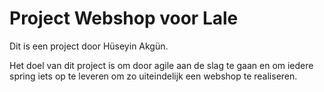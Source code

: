 # Project Webshop voor Lale

Dit is een project door Hüseyin Akgün.

Het doel van dit project is om door agile aan de slag te gaan en om iedere spring iets op te leveren om zo uiteindelijk een webshop te realiseren.
